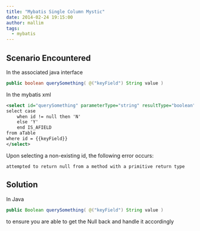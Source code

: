 ```yaml
---
title: "Mybatis Single Column Mystic"
date: 2014-02-24 19:15:00
author: mallim
tags:
  - mybatis
---
```


## Scenario Encountered

In the associated java interface

```java
public boolean querySomething( @("keyField") String value )
```

In the mybatis xml

```xml
<select id="querySomething" parameterType="string" resultType="boolean">
select case
    when id != null then 'N'
    else 'Y'
    end IS_AFIELD
from aTable
where id = {{keyField}}
</select>
```

Upon selecting a non-existing id, the following error occurs:

```
attempted to return null from a method with a primitive return type
```

## Solution

In Java

```java
public Boolean querySomething( @("keyField") String value )
```

to ensure you are able to get the Null back and handle it accordingly

